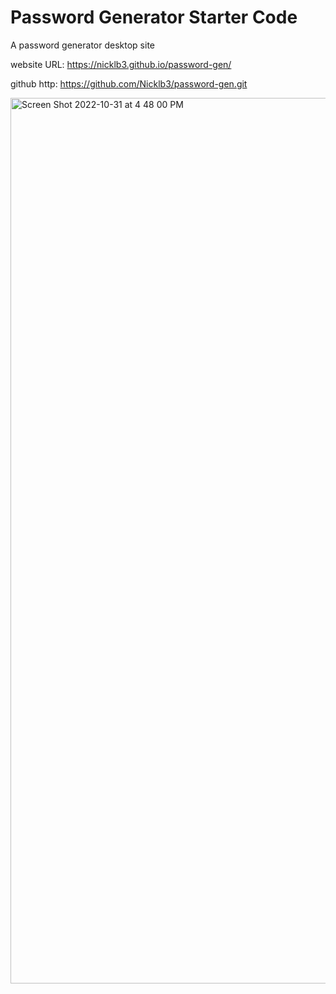 # Password Generator Starter Code

A password generator desktop site

website URL: https://nicklb3.github.io/password-gen/

github http: https://github.com/Nicklb3/password-gen.git

<img width="1417" alt="Screen Shot 2022-10-31 at 4 48 00 PM" src="https://user-images.githubusercontent.com/103023770/199130217-927586ed-933b-4f49-a569-bc6108488322.png">
